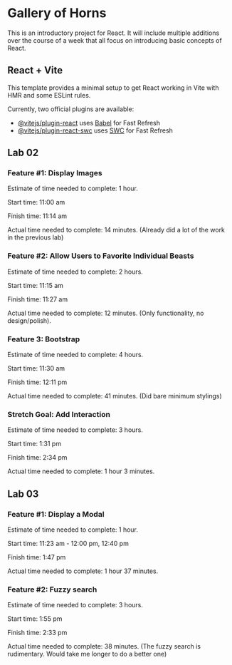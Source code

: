 # Gallery of Horns

This is an introductory project for React. It will include multiple additions over the course of a week that all focus on introducing basic concepts of React.

## React + Vite

This template provides a minimal setup to get React working in Vite with HMR and some ESLint rules.

Currently, two official plugins are available:

- [@vitejs/plugin-react](https://github.com/vitejs/vite-plugin-react/blob/main/packages/plugin-react/README.md) uses [Babel](https://babeljs.io/) for Fast Refresh
- [@vitejs/plugin-react-swc](https://github.com/vitejs/vite-plugin-react-swc) uses [SWC](https://swc.rs/) for Fast Refresh

## Lab 02

### Feature #1: Display Images

Estimate of time needed to complete: 1 hour.

Start time: 11:00 am

Finish time: 11:14 am

Actual time needed to complete: 14 minutes. (Already did a lot of the work in the previous lab)

### Feature #2: Allow Users to Favorite Individual Beasts

Estimate of time needed to complete: 2 hours.

Start time: 11:15 am

Finish time: 11:27 am

Actual time needed to complete: 12 minutes. (Only functionality, no design/polish).

### Feature 3: Bootstrap

Estimate of time needed to complete: 4 hours.

Start time: 11:30 am

Finish time: 12:11 pm

Actual time needed to complete: 41 minutes. (Did bare minimum stylings)

### Stretch Goal: Add Interaction

Estimate of time needed to complete: 3 hours.

Start time: 1:31 pm

Finish time: 2:34 pm

Actual time needed to complete: 1 hour 3 minutes.

## Lab 03

### Feature #1: Display a Modal

Estimate of time needed to complete: 1 hour.

Start time: 11:23 am - 12:00 pm, 12:40 pm

Finish time: 1:47 pm

Actual time needed to complete: 1 hour 37 minutes.

### Feature #2: Fuzzy search

Estimate of time needed to complete: 3 hours.

Start time: 1:55 pm

Finish time: 2:33 pm

Actual time needed to complete: 38 minutes. (The fuzzy search is rudimentary. Would take me longer to do a better one)
